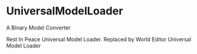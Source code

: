 # UniversalModelLoader
A Binary Model Converter

Rest In Peace Universal Model Loader.
Replaced by World Editor Universal Model Loader
